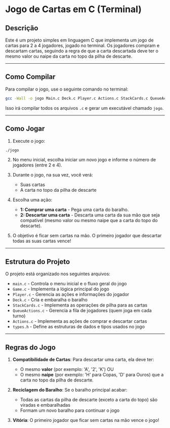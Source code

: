 # Jogo de Cartas em C (Terminal)

## Descrição

Este é um projeto simples em linguagem C que implementa um jogo de cartas para 2 a 4 jogadores, jogado no terminal. Os jogadores compram e descartam cartas, seguindo a regra de que a carta descartada deve ter o mesmo valor ou naipe da carta no topo da pilha de descarte.

---

## Como Compilar

Para compilar o jogo, use o seguinte comando no terminal:


```bash
gcc -Wall -o jogo Main.c Deck.c Player.c Actions.c StackCards.c QueueActions.c Game.c
```

Isso irá compilar todos os arquivos `.c` e gerar um executável chamado `jogo`.

---

## Como Jogar

1. Execute o jogo:

```bash
./jogo
```

2. No menu inicial, escolha iniciar um novo jogo e informe o número de jogadores (entre 2 e 4).

3. Durante o jogo, na sua vez, você verá:
   - Suas cartas
   - A carta no topo da pilha de descarte

4. Escolha uma ação:

   - **1: Comprar uma carta** - Pega uma carta do baralho.
   - **2: Descartar uma carta** - Descarta uma carta da sua mão que seja compatível (mesmo valor ou mesmo naipe que a carta do topo do descarte).

5. O objetivo é ficar sem cartas na mão. O primeiro jogador que descartar todas as suas cartas vence!

---

## Estrutura do Projeto

O projeto está organizado nos seguintes arquivos:

- `main.c` - Controla o menu inicial e o fluxo geral do jogo
- `Game.c` - Implementa a lógica principal do jogo
- `Player.c` - Gerencia as ações e informações do jogador
- `Deck.c` - Cria e embaralha o baralho
- `StackCards.c` - Implementa as operações de pilha para as cartas
- `QueueActions.c` - Gerencia a fila de jogadores (quem joga em cada turno)
- `Actions.c` - Implementa as ações de comprar e descartar cartas
- `types.h` - Define as estruturas de dados e tipos usados no jogo

---

## Regras do Jogo

1. **Compatibilidade de Cartas**: Para descartar uma carta, ela deve ter:
   - O mesmo **valor** (por exemplo: 'A', '2', 'K') OU
   - O mesmo **naipe** (por exemplo: 'H' para Copas, 'D' para Ouros) 
   que a carta no topo da pilha de descarte.

2. **Reciclagem do Baralho**: Se o baralho principal acabar:
   - Todas as cartas da pilha de descarte (exceto a carta do topo) são viradas e embaralhadas
   - Formam um novo baralho para continuar o jogo

3. **Vitória**: O primeiro jogador que ficar sem cartas na mão vence o jogo!


